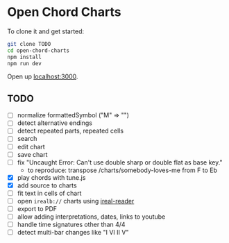 # Open Chord Charts

To clone it and get started:

```bash
git clone TODO
cd open-chord-charts
npm install
npm run dev
```

Open up [localhost:3000](http://localhost:3000).

## TODO

- [ ] normalize formattedSymbol ("M" => "")
- [ ] detect alternative endings
- [ ] detect repeated parts, repeated cells
- [ ] search
- [ ] edit chart
- [ ] save chart
- [ ] fix "Uncaught Error: Can't use double sharp or double flat as base key."
  - to reproduce: transpose /charts/somebody-loves-me from F to Eb
- [x] play chords with tune.js
- [x] add source to charts
- [ ] fit text in cells of chart
- [ ] open `irealb://` charts using [ireal-reader](https://www.npmjs.com/package/ireal-reader)
- [ ] export to PDF
- [ ] allow adding interpretations, dates, links to youtube
- [ ] handle time signatures other than 4/4
- [ ] detect multi-bar changes like "I VI II V"
